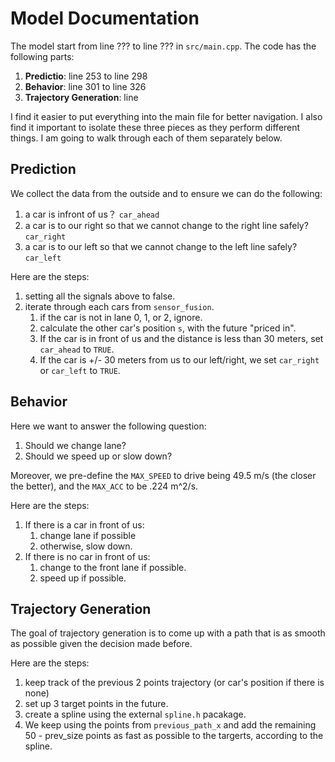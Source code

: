 # Model Documentation

The model start from line ??? to line ??? in `src/main.cpp`. The code has the following parts:

1. **Predictio**: line 253 to line 298
2. **Behavior**: line 301 to line 326
3. **Trajectory Generation**: line

I find it easier to put everything into the main file for better navigation. I also find it important to isolate these three pieces as they perform different things. I am going to walk through each of them separately below.

## Prediction
We collect the data from the outside and to ensure we can do the following:

1. a car is infront of us？ `car_ahead`
2. a car is to our right so that we cannot change to the right line safely? `car_right`
3. a car is to our left so that we cannot change to the left line safely? `car_left`

Here are the steps:

1. setting all the signals above to false.
2. iterate through each cars from `sensor_fusion`.
    1. if the car is not in lane 0, 1, or 2, ignore.
    2. calculate the other car's position `s`, with the future "priced in".
    3. If the car is in front of us and the distance is less than 30 meters, set `car_ahead` to `TRUE`.
    4. If the car is +/- 30 meters from us to our left/right, we set `car_right` or `car_left` to `TRUE`.

## Behavior

Here we want to answer the following question:

1. Should we change lane?
2. Should we speed up or slow down?

Moreover, we pre-define the `MAX_SPEED` to drive being 49.5 m/s (the closer the better), and the `MAX_ACC` to be .224 m^2/s.

Here are the steps:
1.  If there is a car in front of us:
    1. change lane if possible
    2. otherwise, slow down.
2. If there is no car in front of us:
    1. change to the front lane if possible.
    2. speed up if possible.

## Trajectory Generation

The goal of trajectory generation is to come up with a path that is as smooth as possible given the decision made before.

Here are the steps:

1. keep track of the previous 2 points trajectory (or car's position if there is none)
2. set up 3 target points in the future.
3. create a spline using the external `spline.h` pacakage.
4. We keep using the points from `previous_path_x` and add the remaining 50 - prev_size points as fast as possible to the targerts, according to the spline.
